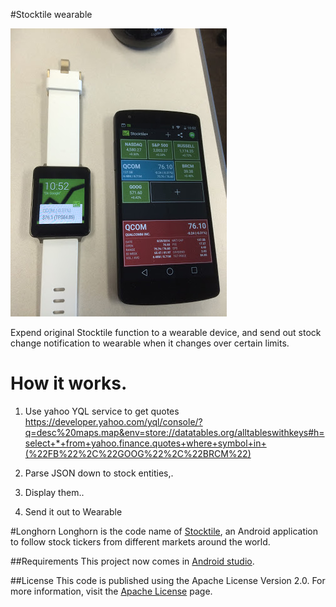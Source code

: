 #Stocktile wearable

![stockwearable](https://github.com/ssegma/longhorn/blob/wear/stockwearable.jpg)

Expend original Stocktile function to a wearable device, and send out stock change notification to wearable when it changes over certain limits.

# How it works.

1. Use yahoo YQL service to get quotes
https://developer.yahoo.com/yql/console/?q=desc%20maps.map&env=store://datatables.org/alltableswithkeys#h=select+*+from+yahoo.finance.quotes+where+symbol+in+(%22FB%22%2C%22GOOG%22%2C%22BRCM%22)

2. Parse JSON down to stock entities,.

3. Display them..
4. Send it out to Wearable


#Longhorn
Longhorn is the code name of [Stocktile](https://play.google.com/store/apps/details?id=com.svpino.longhorn), an Android application to follow stock tickers from different markets around the world.



##Requirements
This project now comes in [Android studio](https://developer.android.com/sdk/installing/studio.html).


##License
This code is published using the Apache License Version 2.0. For more information, visit the [Apache License](http://www.apache.org/licenses/LICENSE-2.0) page.
